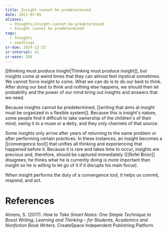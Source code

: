 ```yaml
---
title: Insight cannot be predetermined
date: 2021-07-05
aliases:
  - thoughts/insight-cannot-be-predetermined
  - Insight cannot be predetermined
tags:
  - thoughts
  - seedlings
sr-due: 2024-12-23
sr-interval: 41
sr-ease: 268
---
```

[[thinking must produce insight|Thinking must produce insight]], but insights come at weird times that they can almost feel mystical sometimes. We cannot force insight to come. What we can do is to do our best to think. After doing our best to think and nothing else happens, we should then let probability and the power of our mind bring out insights and answers that we need.

Because insights cannot be predetermined, [[writing that aims at insight must be organized in a flexible system]]. Because this is insight's nature, some people find it difficult to take ownership of the children's of their mind, owing it to a muse or a deity, and they only channels of that source.

Some insights only arrive after years of returning to the same problem or after performing certain practices. In these instances, an insight becomes a [[convergence tool]] that unifies all thinking and experiencing that happened before it. Because it is rare and takes time to occur, insights are precious and, therefore, should be captured immediately ([[Rofel Brion]] disagrees; he thinks what he is currently doing is more important than insight so he is willing to let go of it if it disrupts his main focus).

When insight performs the duty of a convergence tool, it helps us commit, respond, and act.

# References

Ahrens, S. (2017). *How to Take Smart Notes: One Simple Technique to Boost Writing, Learning and Thinking – for Students, Academics and Nonfiction Book Writers*. CreateSpace Independent Publishing Platform.

